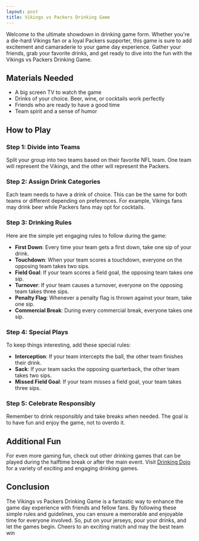 ```yaml
---
layout: post
title: Vikings vs Packers Drinking Game
---
```



Welcome to the ultimate showdown in drinking game form. Whether you're a die-hard Vikings fan or a loyal Packers supporter, this game is sure to add excitement and camaraderie to your game day experience. Gather your friends, grab your favorite drinks, and get ready to dive into the fun with the Vikings vs Packers Drinking Game.

## Materials Needed

- A big screen TV to watch the game
- Drinks of your choice. Beer, wine, or cocktails work perfectly
- Friends who are ready to have a good time
- Team spirit and a sense of humor

## How to Play

### Step 1: Divide into Teams

Split your group into two teams based on their favorite NFL team. One team will represent the Vikings, and the other will represent the Packers.

### Step 2: Assign Drink Categories

Each team needs to have a drink of choice. This can be the same for both teams or different depending on preferences. For example, Vikings fans may drink beer while Packers fans may opt for cocktails.

### Step 3: Drinking Rules

Here are the simple yet engaging rules to follow during the game:

- **First Down**: Every time your team gets a first down, take one sip of your drink.
- **Touchdown**: When your team scores a touchdown, everyone on the opposing team takes two sips.
- **Field Goal**: If your team scores a field goal, the opposing team takes one sip.
- **Turnover**: If your team causes a turnover, everyone on the opposing team takes three sips.
- **Penalty Flag**: Whenever a penalty flag is thrown against your team, take one sip.
- **Commercial Break**: During every commercial break, everyone takes one sip.

### Step 4: Special Plays

To keep things interesting, add these special rules:

- **Interception**: If your team intercepts the ball, the other team finishes their drink.
- **Sack**: If your team sacks the opposing quarterback, the other team takes two sips.
- **Missed Field Goal**: If your team misses a field goal, your team takes three sips.

### Step 5: Celebrate Responsibly

Remember to drink responsibly and take breaks when needed. The goal is to have fun and enjoy the game, not to overdo it.

## Additional Fun

For even more gaming fun, check out other drinking games that can be played during the halftime break or after the main event. Visit [Drinking Dojo](https://drinkingdojo.com/) for a variety of exciting and engaging drinking games.

## Conclusion

The Vikings vs Packers Drinking Game is a fantastic way to enhance the game day experience with friends and fellow fans. By following these simple rules and guidelines, you can ensure a memorable and enjoyable time for everyone involved. So, put on your jerseys, pour your drinks, and let the games begin. Cheers to an exciting match and may the best team win